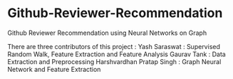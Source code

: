 # Github-Reviewer-Recommendation
Github Reviewer Recommendation using Neural Networks on Graph

There are three contributors of this project : 
Yash Saraswat  : Supervised Random Walk, Feature Extraction and Feature Analysis
Gaurav Tank : Data Extraction and Preprocessing
Harshvardhan Pratap Singh : Graph Neural Network and Feature Extraction
